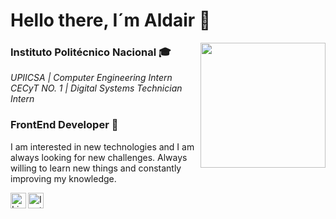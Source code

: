 # Hello there, I´m Aldair 👋

<img align="right" width="200px" src="https://static.tvtropes.org/pmwiki/pub/images/bc_nero.png">

### Instituto Politécnico Nacional 🎓
<em>UPIICSA | Computer Engineering Intern
<br>
CECyT NO. 1 | Digital Systems Technician Intern</em>
 
### FrontEnd Developer 🚀
I am interested in new technologies and I am always looking for new challenges. Always willing to learn new things and constantly improving my knowledge.

<p>
<a href="https://www.linkedin.com/in/aldair-santiago-927108190/" target="_blank">
  <img align="left" alt="Linkedin" height="25px" src="https://www.flaticon.es/svg/vstatic/svg/733/733561.svg?token=exp=1616701551~hmac=33a8769192eb4e285037c2585dda8f15"/>
</a>
<a href="https://www.instagram.com/aldairsanti27/" target="_blank">
  <img align="left" alt="Instagram" height="25px" src="https://www.flaticon.es/svg/vstatic/svg/733/733558.svg?token=exp=1616701551~hmac=7a429789cb7bfae0f28ba17cf2a0af66"/>
</a>
</p>

<!--
**AldairSanti04/AldairSanti04** is a ✨ _special_ ✨ repository because its `README.md` (this file) appears on your GitHub profile.

Here are some ideas to get you started:


- 🔭 I’m currently working on ...
- 🌱 I’m currently learning ...
- 👯 I’m looking to collaborate on ...
- 🤔 I’m looking for help with ...
- 💬 Ask me about ...
- 📫 How to reach me: ...
- 😄 Pronouns: ...
- ⚡ Fun fact: ...
-->
